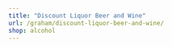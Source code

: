 ```yaml
---
title: "Discount Liquor Beer and Wine"
url: /graham/discount-liquor-beer-and-wine/
shop: alcohol
---
```

